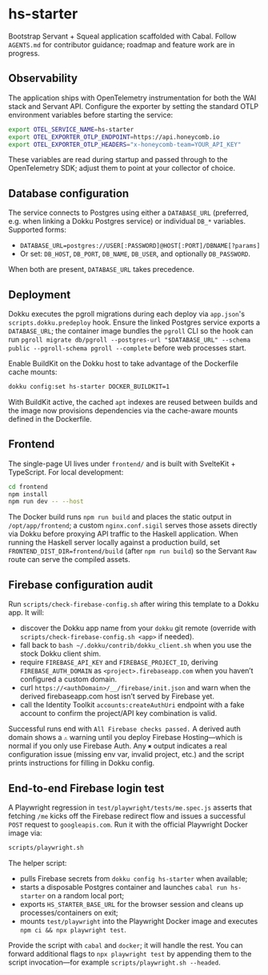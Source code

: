 # hs-starter

Bootstrap Servant + Squeal application scaffolded with Cabal. Follow `AGENTS.md` for contributor guidance; roadmap and feature work are in progress.

## Observability

The application ships with OpenTelemetry instrumentation for both the WAI stack and Servant API. Configure the exporter by setting the standard OTLP environment variables before starting the service:

```bash
export OTEL_SERVICE_NAME=hs-starter
export OTEL_EXPORTER_OTLP_ENDPOINT=https://api.honeycomb.io
export OTEL_EXPORTER_OTLP_HEADERS="x-honeycomb-team=YOUR_API_KEY"
```

These variables are read during startup and passed through to the OpenTelemetry SDK; adjust them to point at your collector of choice.

## Database configuration

The service connects to Postgres using either a `DATABASE_URL` (preferred, e.g. when linking a Dokku Postgres service) or individual `DB_*` variables. Supported forms:

- `DATABASE_URL=postgres://USER[:PASSWORD]@HOST[:PORT]/DBNAME[?params]`
- Or set: `DB_HOST`, `DB_PORT`, `DB_NAME`, `DB_USER`, and optionally `DB_PASSWORD`.

When both are present, `DATABASE_URL` takes precedence.

## Deployment

Dokku executes the pgroll migrations during each deploy via `app.json`'s `scripts.dokku.predeploy` hook. Ensure the linked Postgres service exports a `DATABASE_URL`; the container image bundles the `pgroll` CLI so the hook can run `pgroll migrate db/pgroll --postgres-url "$DATABASE_URL" --schema public --pgroll-schema pgroll --complete` before web processes start.

Enable BuildKit on the Dokku host to take advantage of the Dockerfile cache mounts:

```bash
dokku config:set hs-starter DOCKER_BUILDKIT=1
```

With BuildKit active, the cached `apt` indexes are reused between builds and the image now provisions dependencies via the cache-aware mounts defined in the Dockerfile.

## Frontend

The single-page UI lives under `frontend/` and is built with SvelteKit + TypeScript. For local development:

```bash
cd frontend
npm install
npm run dev -- --host
```

The Docker build runs `npm run build` and places the static output in `/opt/app/frontend`; a custom `nginx.conf.sigil` serves those assets directly via Dokku before proxying API traffic to the Haskell application. When running the Haskell server locally against a production build, set `FRONTEND_DIST_DIR=frontend/build` (after `npm run build`) so the Servant `Raw` route can serve the compiled assets.

## Firebase configuration audit

Run `scripts/check-firebase-config.sh` after wiring this template to a Dokku app. It will:

- discover the Dokku app name from your `dokku` git remote (override with `scripts/check-firebase-config.sh <app>` if needed).
- fall back to `bash ~/.dokku/contrib/dokku_client.sh` when you use the stock Dokku client shim.
- require `FIREBASE_API_KEY` and `FIREBASE_PROJECT_ID`, deriving `FIREBASE_AUTH_DOMAIN` as `<project>.firebaseapp.com` when you haven’t configured a custom domain.
- curl `https://<authDomain>/__/firebase/init.json` and warn when the derived firebaseapp.com host isn’t served by Firebase yet.
- call the Identity Toolkit `accounts:createAuthUri` endpoint with a fake account to confirm the project/API key combination is valid.

Successful runs end with `All Firebase checks passed.` A derived auth domain shows a `⚠` warning until you deploy Firebase Hosting—which is normal if you only use Firebase Auth. Any `✖` output indicates a real configuration issue (missing env var, invalid project, etc.) and the script prints instructions for filling in Dokku config.

## End-to-end Firebase login test

A Playwright regression in `test/playwright/tests/me.spec.js` asserts that fetching `/me` kicks off the Firebase redirect flow and issues a successful `POST` request to `googleapis.com`. Run it with the official Playwright Docker image via:

```bash
scripts/playwright.sh
```

The helper script:

- pulls Firebase secrets from `dokku config hs-starter` when available;
- starts a disposable Postgres container and launches `cabal run hs-starter` on a random local port;
- exports `HS_STARTER_BASE_URL` for the browser session and cleans up processes/containers on exit;
- mounts `test/playwright` into the Playwright Docker image and executes `npm ci && npx playwright test`.

Provide the script with `cabal` and `docker`; it will handle the rest. You can forward additional flags to `npx playwright test` by appending them to the script invocation—for example `scripts/playwright.sh --headed`.
